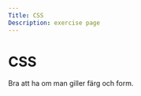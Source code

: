 ```yaml
---
Title: CSS
Description: exercise page
---
```

CSS
=======================

Bra att ha om man giller färg och form.

